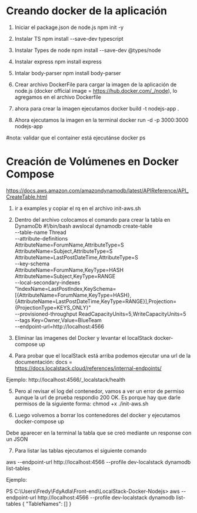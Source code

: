 # Creando docker de la aplicación

1. Iniciar el package.json de node.js
npm init -y
2. Instalar TS 
npm install --save-dev typescript
3. Instalar Types de node
npm install --save-dev @types/node
3. Instalar express
npm install express
4. Intalar body-parser
npm install body-parser

5. Crear archivo DockerFile para cargar la imagen de la aplicación de node.js (docker official image = https://hub.docker.com/_/node), lo agregamos en el  archivo Dockerfile

6. ahora para crear la imagen ejecutamos
docker build -t nodejs-app .

7. Ahora ejecutamos la imagen en la terminal
docker run -d -p 3000:3000 nodejs-app

#nota: validar que el container está ejecutánse 
docker ps

# Creación de Volúmenes en Docker Compose
 https://docs.aws.amazon.com/amazondynamodb/latest/APIReference/API_CreateTable.html
1. ir a examples y copiar el rq en el archivo init-aws.sh
2. Dentro del archivo colocamos el comando para crear la tabla en DynamoDb
#!/bin/bash
awslocal dynamodb create-table \
    --table-name Thread \
    --attribute-definitions \
        AttributeName=ForumName,AttributeType=S \
        AttributeName=Subject,AttributeType=S \
        AttributeName=LastPostDateTime,AttributeType=S \
    --key-schema \
        AttributeName=ForumName,KeyType=HASH \
        AttributeName=Subject,KeyType=RANGE \
    --local-secondary-indexes \
        "IndexName=LastPostIndex,KeySchema=[{AttributeName=ForumName,KeyType=HASH},{AttributeName=LastPostDateTime,KeyType=RANGE}],Projection={ProjectionType=KEYS_ONLY}" \
    --provisioned-throughput ReadCapacityUnits=5,WriteCapacityUnits=5 \
    --tags Key=Owner,Value=BlueTeam \
    --endpoint-url=http://localhost:4566

3. Eliminar las imagenes del Docker y levantar el localStack
docker-compose up

4. Para probar que el localStack está arriba podemos ejecutar una url de la documentación:
docs = https://docs.localstack.cloud/references/internal-endpoints/

Ejemplo:
http://localhost:4566/_localstack/health

5. Pero al revisar el log del contenedor, vamos a ver un error de permiso aunque la url de prueba respondio 200 OK. Es porque hay que darle permisos de la siguiente forma:
chmod +x ./init-aws.sh

6. Luego volvemos a borrar los contenedores del docker y ejecutamos 
docker-compose up

Debe aparecer en la terminal la tabla que se creó mediante un response con un JSON

7. Para listar las tablas ejecutamos el siguiente comando

aws --endpoint-url http://localhost:4566 --profile dev-localstack dynamodb list-tables

Ejemplo:

PS C:\Users\Fredy\FdyAdla\Front-end\LocalStack-Docker-Nodejs> aws --endpoint-url http://localhost:4566 --profile dev-localstack dynamodb list-tables
{
    "TableNames": []
}




